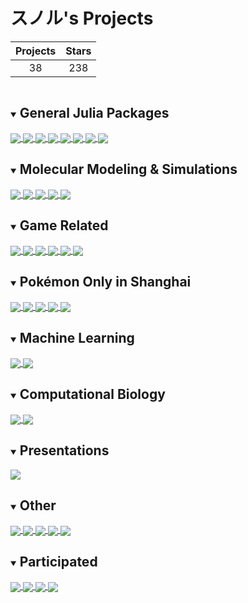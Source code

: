 # スノル's Projects

| Projects | Stars |
|:-:|:-:|
| 38 | 238 |

<details id="julia-general" open>
<summary><h2 style="display:inline-block">General Julia Packages</h2></summary>
  <a href="https://github.com/JuliaRandom/RandomNumbers.jl" target="_blank">
    <img align="center" src="https://github-readme-stats.vercel.app/api/pin/?username=JuliaRandom&repo=RandomNumbers.jl&theme=radical&show_owner=true" />
  </a>
  <a href="https://github.com/JuliaRandom/Random123.jl" target="_blank">
    <img align="center" src="https://github-readme-stats.vercel.app/api/pin/?username=JuliaRandom&repo=Random123.jl&theme=radical&show_owner=true" />
  </a>
  <a href="https://github.com/sunoru/SimpleI18n.jl" target="_blank">
    <img align="center" src="https://github-readme-stats.vercel.app/api/pin/?username=sunoru&repo=SimpleI18n.jl&theme=radical" />
  </a>
  <a href="https://github.com/sunoru/Webviews.jl" target="_blank">
    <img align="center" src="https://github-readme-stats.vercel.app/api/pin/?username=sunoru&repo=Webviews.jl&theme=radical" />
  </a>
  <a href="https://github.com/sunoru/NodeCall.jl" target="_blank">
    <img align="center" src="https://github-readme-stats.vercel.app/api/pin/?username=sunoru&repo=NodeCall.jl&theme=radical" />
  </a>
  <a href="https://github.com/sunoru/VSL.jl" target="_blank">
    <img align="center" src="https://github-readme-stats.vercel.app/api/pin/?username=sunoru&repo=VSL.jl&theme=radical" />
  </a>
  <a href="https://github.com/sunoru/PkgMirrors.jl" target="_blank">
    <img align="center" src="https://github-readme-stats.vercel.app/api/pin/?username=sunoru&repo=PkgMirrors.jl&theme=radical" />
  </a>
  <a href="https://github.com/sunoru/LocalMemoize.jl" target="_blank">
    <img align="center" src="https://github-readme-stats.vercel.app/api/pin/?username=sunoru&repo=LocalMemoize.jl&theme=radical" />
  </a>
</details>

<details id="molecular-simulations" open>
<summary><h2 style="display:inline-block">Molecular Modeling & Simulations</h2></summary>
  <a href="https://github.com/sunoru/LennardJones.jl" target="_blank">
    <img align="center" src="https://github-readme-stats.vercel.app/api/pin/?username=sunoru&repo=LennardJones.jl&theme=radical" />
  </a>
  <a href="https://github.com/sunoru/MolecularDynamicsIntegrators.jl" target="_blank">
    <img align="center" src="https://github-readme-stats.vercel.app/api/pin/?username=sunoru&repo=MolecularDynamicsIntegrators.jl&theme=radical" />
  </a>
  <a href="https://github.com/sunoru/MosimoBase.jl" target="_blank">
    <img align="center" src="https://github-readme-stats.vercel.app/api/pin/?username=sunoru&repo=MosimoBase.jl&theme=radical" />
  </a>
  <a href="https://github.com/sunoru/MosimoMD.jl" target="_blank">
    <img align="center" src="https://github-readme-stats.vercel.app/api/pin/?username=sunoru&repo=MosimoMD.jl&theme=radical" />
  </a>
  <a href="https://github.com/sunoru/SmartMonteCarlo.jl" target="_blank">
    <img align="center" src="https://github-readme-stats.vercel.app/api/pin/?username=sunoru&repo=SmartMonteCarlo.jl&theme=radical" />
  </a>
</details>

<details id="game" open>
<summary><h2 style="display:inline-block">Game Related</h2></summary>
  <a href="https://github.com/sunoru/vgc" target="_blank">
    <img align="center" src="https://github-readme-stats.vercel.app/api/pin/?username=sunoru&repo=vgc&theme=radical" />
  </a>
  <a href="https://github.com/sunoru/pokemon_tournament" target="_blank">
    <img align="center" src="https://github-readme-stats.vercel.app/api/pin/?username=sunoru&repo=pokemon_tournament&theme=radical" />
  </a>
  <a href="https://github.com/Wild-Area/VsRecorder.jl" target="_blank">
    <img align="center" src="https://github-readme-stats.vercel.app/api/pin/?username=Wild-Area&repo=VsRecorder.jl&theme=radical&show_owner=true" />
  </a>
  <a href="https://github.com/Wild-Area/VsRecorderBase.jl" target="_blank">
    <img align="center" src="https://github-readme-stats.vercel.app/api/pin/?username=Wild-Area&repo=VsRecorderBase.jl&theme=radical&show_owner=true" />
  </a>
  <a href="https://github.com/Wild-Area/vs-recorder-data" target="_blank">
    <img align="center" src="https://github-readme-stats.vercel.app/api/pin/?username=Wild-Area&repo=vs-recorder-data&theme=radical&show_owner=true" />
  </a>
  <a href="https://github.com/sunoru/splatoon-privas" target="_blank">
    <img align="center" src="https://github-readme-stats.vercel.app/api/pin/?username=sunoru&repo=splatoon-privas&theme=radical" />
  </a>
</details>

<details id="pmo" open>
<summary><h2 style="display:inline-block">Pokémon Only in Shanghai</h2></summary>
  <a href="https://github.com/SHPMO/pokemon_only" target="_blank">
    <img align="center" src="https://github-readme-stats.vercel.app/api/pin/?username=SHPMO&repo=pokemon_only&theme=radical" />
  </a>
  <a href="https://github.com/SHPMO/pokemon-only-2018" target="_blank">
    <img align="center" src="https://github-readme-stats.vercel.app/api/pin/?username=SHPMO&repo=pokemon-only-2018&theme=radical" />
  </a>
  <a href="https://github.com/SHPMO/pokemon-only-2019" target="_blank">
    <img align="center" src="https://github-readme-stats.vercel.app/api/pin/?username=SHPMO&repo=pokemon-only-2019&theme=radical" />
  </a>
  <a href="https://github.com/SHPMO/pokemon-only-2021" target="_blank">
    <img align="center" src="https://github-readme-stats.vercel.app/api/pin/?username=SHPMO&repo=pokemon-only-2021&theme=radical" />
  </a>
  <a href="https://github.com/SHPMO/pokemon-only-2022" target="_blank">
    <img align="center" src="https://github-readme-stats.vercel.app/api/pin/?username=SHPMO&repo=pokemon-only-2022&theme=radical" />
  </a>
</details>

<details id="machine-learning" open>
<summary><h2 style="display:inline-block">Machine Learning</h2></summary>
  <a href="https://github.com/sunoru/Xtructure" target="_blank">
    <img align="center" src="https://github-readme-stats.vercel.app/api/pin/?username=sunoru&repo=Xtructure&theme=radical" />
  </a>
  <a href="https://github.com/sunoru/Seer.jl" target="_blank">
    <img align="center" src="https://github-readme-stats.vercel.app/api/pin/?username=sunoru&repo=Seer.jl&theme=radical" />
  </a>
</details>

<details id="computational-biology" open>
<summary><h2 style="display:inline-block">Computational Biology</h2></summary>
  <a href="https://github.com/sunoru/LinkageDisequilibrium.jl" target="_blank">
    <img align="center" src="https://github-readme-stats.vercel.app/api/pin/?username=sunoru&repo=LinkageDisequilibrium.jl&theme=radical" />
  </a>
  <a href="https://github.com/sunoru/IDPSequences.jl" target="_blank">
    <img align="center" src="https://github-readme-stats.vercel.app/api/pin/?username=sunoru&repo=IDPSequences.jl&theme=radical" />
  </a>
</details>

<details id="presentations" open>
<summary><h2 style="display:inline-block">Presentations</h2></summary>
  <a href="https://github.com/JuliaCN/MeetUpMaterials/tree/master/Beijing2018/sunoru" target="_blank">
    <img align="center" src="https://github-readme-stats.vercel.app/api/pin/?username=JuliaCN&repo=MeetUpMaterials&theme=radical&show_owner=true" />
  </a>
</details>

<details id="other" open>
<summary><h2 style="display:inline-block">Other</h2></summary>
  <a href="https://github.com/sunoru/finite-groups" target="_blank">
    <img align="center" src="https://github-readme-stats.vercel.app/api/pin/?username=sunoru&repo=finite-groups&theme=radical" />
  </a>
  <a href="https://github.com/sunoru/jlnode" target="_blank">
    <img align="center" src="https://github-readme-stats.vercel.app/api/pin/?username=sunoru&repo=jlnode&theme=radical" />
  </a>
  <a href="https://github.com/sunoru/julia-icc-travis" target="_blank">
    <img align="center" src="https://github-readme-stats.vercel.app/api/pin/?username=sunoru&repo=julia-icc-travis&theme=radical" />
  </a>
  <a href="https://github.com/sunoru/julia-mirror" target="_blank">
    <img align="center" src="https://github-readme-stats.vercel.app/api/pin/?username=sunoru&repo=julia-mirror&theme=radical" />
  </a>
  <a href="https://github.com/sunoru/kanjic2j" target="_blank">
    <img align="center" src="https://github-readme-stats.vercel.app/api/pin/?username=sunoru&repo=kanjic2j&theme=radical" />
  </a>
</details>

<details id="participated" open>
<summary><h2 style="display:inline-block">Participated</h2></summary>
  <a href="https://github.com/spacemeowx2/s3si.ts" target="_blank">
    <img align="center" src="https://github-readme-stats.vercel.app/api/pin/?username=spacemeowx2&repo=s3si.ts&theme=radical&show_owner=true" />
  </a>
  <a href="https://github.com/rabbit-digger/rabbit-digger-pro" target="_blank">
    <img align="center" src="https://github-readme-stats.vercel.app/api/pin/?username=rabbit-digger&repo=rabbit-digger-pro&theme=radical&show_owner=true" />
  </a>
  <a href="https://github.com/pixel27/Tesseract.jl" target="_blank">
    <img align="center" src="https://github-readme-stats.vercel.app/api/pin/?username=pixel27&repo=Tesseract.jl&theme=radical&show_owner=true" />
  </a>
  <a href="https://github.com/sunoru/PBO" target="_blank">
    <img align="center" src="https://github-readme-stats.vercel.app/api/pin/?username=sunoru&repo=PBO&theme=radical" />
  </a>
</details>
